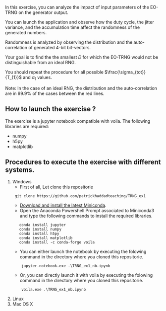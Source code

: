 In this exercise, you can analyze the impact of input parameters of the EO-TRNG on the generator output. 

You can launch the application and observe how the duty cycle, the jitter variance, and the accumulation time affect the randomness of the generated numbers. 

Randomness is analyzed by observing the distribution and the auto-correlation of generated 4-bit bit-vectors.

Your goal is to find the the smallest $D$ for which the EO-TRNG would not be distinguishable from an ideal RNG.

You should repeat the procedure for all possible $\frac{\sigma_{tot}}{T_{1}}$ and $\alpha_{1}$ values.

Note: In the case of an ideal RNG, the distribution and the auto-correlation are in 99.9\% of the cases between the red lines.

## How to launch the exercise ?
The exercise is a jupyter notebook compatible with voila.
The following libraries are required:
* numpy
* h5py
* matplotlib
## Procedures to execute the exercise with different systems.
1. Windows
    * First of all, Let clone this repositorie
    ```
     git clone https://github.com/patrickhaddadteaching/TRNG_ex1
    ```
    * [Download and install the latest Miniconda](https://docs.conda.io/en/latest/miniconda.html#latest-miniconda-installer-links).
    * Open the Anaconda Powershell Prompt associated to Miniconda3 and type the following commands to install the required libraries.
     ```
        conda install jupyter
        conda install numpy
        conda install h5py
        conda install matplotlib
        conda install -c conda-forge voila
    ```
    * You can either launch the notebook by executing the folowing command in the directory where you cloned this repositorie.
    ```
        jupyter-notebook.exe .\TRNG_ex1_nb.ipynb
    ```
    * Or, you can directly launch it with voila  by executing the folowing command in the directory where you cloned this repositorie.
    ```
        voila.exe .\TRNG_ex1_nb.ipynb
    ```
2. Linux
3. Mac OS X
